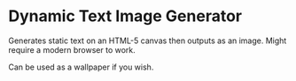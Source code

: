 # Dynamic Text Image Generator
Generates static text on an HTML-5 canvas then outputs as an image. Might require a modern browser to work.

Can be used as a wallpaper if you wish.
